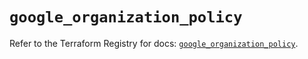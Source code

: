 # `google_organization_policy`

Refer to the Terraform Registry for docs: [`google_organization_policy`](https://registry.terraform.io/providers/hashicorp/google-beta/5.36.0/docs/resources/google_organization_policy).
